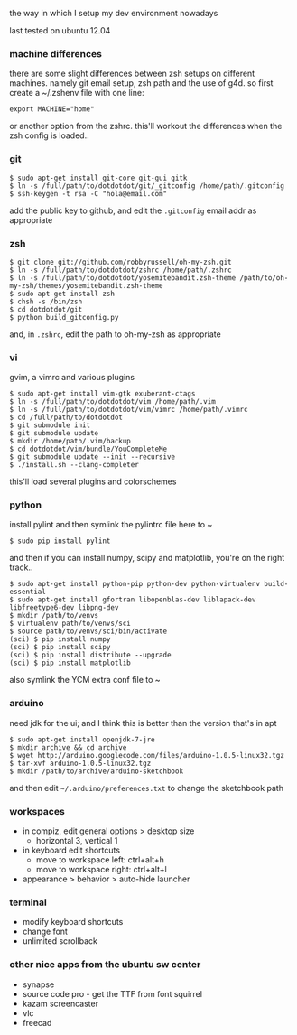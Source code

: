 the way in which I setup my dev environment nowadays

last tested on ubuntu 12.04


### machine differences
there are some slight differences between zsh setups on different machines.
namely git email setup, zsh path and the use of g4d.
so first create a ~/.zshenv file with one line:

    export MACHINE="home"

or another option from the zshrc.
this'll workout the differences when the zsh config is loaded..


### git

    $ sudo apt-get install git-core git-gui gitk
    $ ln -s /full/path/to/dotdotdot/git/_gitconfig /home/path/.gitconfig
    $ ssh-keygen -t rsa -C "hola@email.com"

add the public key to github, and edit the `.gitconfig` email addr as appropriate


### zsh

    $ git clone git://github.com/robbyrussell/oh-my-zsh.git
    $ ln -s /full/path/to/dotdotdot/zshrc /home/path/.zshrc
    $ ln -s /full/path/to/dotdotdot/yosemitebandit.zsh-theme /path/to/oh-my-zsh/themes/yosemitebandit.zsh-theme
    $ sudo apt-get install zsh
    $ chsh -s /bin/zsh
    $ cd dotdotdot/git
    $ python build_gitconfig.py

and, in `.zshrc`, edit the path to oh-my-zsh as appropriate


### vi
gvim, a vimrc and various plugins

    $ sudo apt-get install vim-gtk exuberant-ctags
    $ ln -s /full/path/to/dotdotdot/vim /home/path/.vim
    $ ln -s /full/path/to/dotdotdot/vim/vimrc /home/path/.vimrc
    $ cd /full/path/to/dotdotdot
    $ git submodule init
    $ git submodule update
    $ mkdir /home/path/.vim/backup
    $ cd dotdotdot/vim/bundle/YouCompleteMe
    $ git submodule update --init --recursive
    $ ./install.sh --clang-completer

this'll load several plugins and colorschemes


### python
install pylint and then symlink the pylintrc file here to ~

    $ sudo pip install pylint

and then if you can install numpy, scipy and matplotlib, you're on the right track..

    $ sudo apt-get install python-pip python-dev python-virtualenv build-essential
    $ sudo apt-get install gfortran libopenblas-dev liblapack-dev libfreetype6-dev libpng-dev
    $ mkdir /path/to/venvs
    $ virtualenv path/to/venvs/sci
    $ source path/to/venvs/sci/bin/activate
    (sci) $ pip install numpy
    (sci) $ pip install scipy
    (sci) $ pip install distribute --upgrade
    (sci) $ pip install matplotlib

also symlink the YCM extra conf file to ~


### arduino
need jdk for the ui; and I think this is better than the version that's in apt

    $ sudo apt-get install openjdk-7-jre
    $ mkdir archive && cd archive
    $ wget http://arduino.googlecode.com/files/arduino-1.0.5-linux32.tgz
    $ tar-xvf arduino-1.0.5-linux32.tgz
    $ mkdir /path/to/archive/arduino-sketchbook

and then edit `~/.arduino/preferences.txt` to change the sketchbook path


### workspaces
* in compiz, edit general options > desktop size
  * horizontal 3, vertical 1
* in keyboard edit shortcuts
  * move to workspace left: ctrl+alt+h
  * move to workspace right: ctrl+alt+l
* appearance > behavior > auto-hide launcher


### terminal
* modify keyboard shortcuts
* change font
* unlimited scrollback


### other nice apps from the ubuntu sw center
* synapse
* source code pro - get the TTF from font squirrel
* kazam screencaster
* vlc
* freecad
